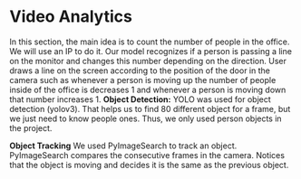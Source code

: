 # Video Analytics
In this section, the main idea is to count the number of people in the office. We will use an IP to do it. Our model recognizes if a person is passing a line on the monitor and changes this number depending on the direction. User draws a line on the screen according to the position of the door in the camera such as whenever a person is moving up the number of people inside of the office is decreases 1 and whenever a person is moving down that number increases 1.
**Object Detection:**
YOLO was used for object detection (yolov3). That helps us to find 80 different object for a frame, but we just need to know people ones. Thus, we only used person objects in the project. 

**Object Tracking** 
We used PyImageSearch to track an object. PyImageSearch compares the consecutive frames in the camera. Notices that the object is moving and decides it is the same as the previous object.
